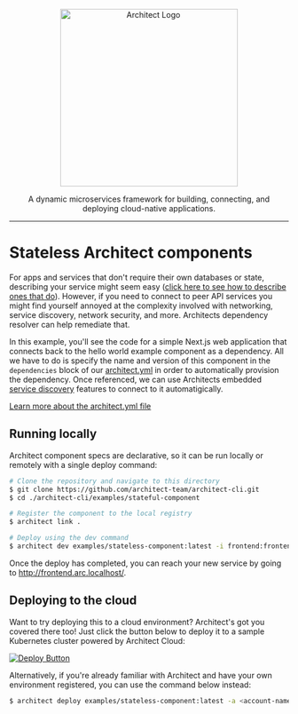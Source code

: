 <p align="center">
  <a href="//architect.io" target="blank"><img src="https://docs.architect.io/img/logo.svg" width="320" alt="Architect Logo" /></a>
</p>

<p align="center">
  A dynamic microservices framework for building, connecting, and deploying cloud-native applications.
</p>

---

# Stateless Architect components

For apps and services that don't require their own databases or state, describing your service might seem easy ([click here to see how to describe ones that do](../stateful-component)). However, if you need to connect to peer API services you might find yourself annoyed at the complexity involved with networking, service discovery, network security, and more. Architects dependency resolver can help remediate that.

In this example, you'll see the code for a simple Next.js web application that connects back to the hello world example component as a dependency. All we have to do is specify the name and version of this component in the `dependencies` block of our [architect.yml](./architect.yml) in order to automatically provision the dependency. Once referenced, we can use Architects embedded [service discovery](//docs.architect.io/components/dependencies/#dependency-referencing-syntax) features to connect to it automatigically.

[Learn more about the architect.yml file](//docs.architect.io/configuration)

## Running locally

Architect component specs are declarative, so it can be run locally or remotely with a single deploy command:

```sh
# Clone the repository and navigate to this directory
$ git clone https://github.com/architect-team/architect-cli.git
$ cd ./architect-cli/examples/stateful-component

# Register the component to the local registry
$ architect link .

# Deploy using the dev command
$ architect dev examples/stateless-component:latest -i frontend:frontend
```

Once the deploy has completed, you can reach your new service by going to http://frontend.arc.localhost/.

## Deploying to the cloud

Want to try deploying this to a cloud environment? Architect's got you covered there too! Just click the button below to deploy it to a sample Kubernetes cluster powered by Architect Cloud:

[![Deploy Button](https://docs.architect.io/deploy-button.svg)](https://cloud.architect.io/examples/components/stateless-component/deploy?tag=latest&interface=frontend%3Afrontend)

Alternatively, if you're already familiar with Architect and have your own environment registered, you can use the command below instead:

```sh
$ architect deploy examples/stateless-component:latest -a <account-name> -e <environment-name>
```


